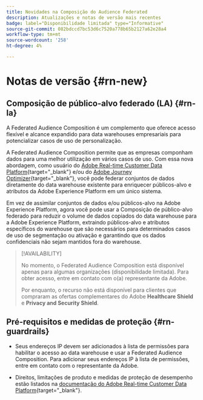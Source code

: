 ```yaml
---
title: Novidades na Composição do Audience Federated
description: Atualizações e notas de versão mais recentes
badge: label="Disponibilidade limitada" type="Informative"
source-git-commit: 082bdccd7bc53d6c7520a778b65b2127a62e28a4
workflow-type: tm+mt
source-wordcount: '258'
ht-degree: 4%

---
```



# Notas de versão {#rn-new}

## Composição de público-alvo federado (LA) {#rn-la}

A Federated Audience Composition é um complemento que oferece acesso flexível e alcance expandido para data warehouses empresariais para potencializar casos de uso de personalização.

A Federated Audience Composition permite que as empresas componham dados para uma melhor utilização em vários casos de uso. Com essa nova abordagem, como usuário do [Adobe Real-time Customer Data Platform](https://experienceleague.adobe.com/en/docs/experience-platform/segmentation/home){target="_blank"} e/ou do [Adobe Journey Optimizer](https://experienceleague.adobe.com/en/docs/journey-optimizer/using/ajo-home?lang=pt-BR){target="_blank"}, você pode federar conjuntos de dados diretamente do data warehouse existente para enriquecer públicos-alvo e atributos da Adobe Experience Platform em um único sistema.

Em vez de assimilar conjuntos de dados e/ou públicos-alvo na Adobe Experience Platform, agora você pode usar a Composição de público-alvo federado para reduzir o volume de dados copiados do data warehouse para a Adobe Experience Platform, extraindo públicos-alvo e atributos específicos do warehouse que são necessários para determinados casos de uso de segmentação ou ativação e garantindo que os dados confidenciais não sejam mantidos fora do warehouse.


>[!AVAILABILITY]
>
>No momento, o Federated Audience Composition está disponível apenas para algumas organizações (disponibilidade limitada). Para obter acesso, entre em contato com o(a) representante da Adobe.
>
>Por enquanto, o recurso não está disponível para clientes que compraram as ofertas complementares do Adobe **Healthcare Shield** e **Privacy and Security Shield**.


## Pré-requisitos e medidas de proteção {#rn-guardrails}

* Seus endereços IP devem ser adicionados à lista de permissões para habilitar o acesso ao data warehouse e usar a Federated Audience Composition. Para adicionar seus endereços IP à lista de permissões, entre em contato com o representante da Adobe.

* Direitos, limitações de produto e medidas de proteção de desempenho estão listados na [documentação do Adobe Real-time Customer Data Platform](https://experienceleague.adobe.com/en/docs/experience-platform/profile/guardrails){target="_blank"}.
